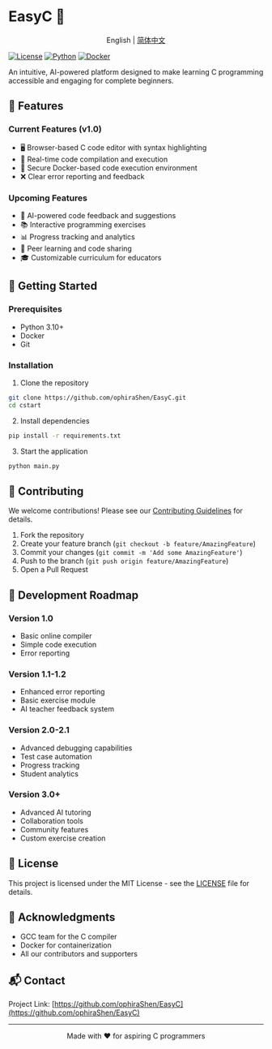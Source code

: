 
# EasyC 🚀

<div align="center">

English | [简体中文](https://github.com/ophiraShen/EasyC/blob/main/READEME_CN.MD)

</div>

[![License](https://img.shields.io/badge/license-MIT-blue.svg)](LICENSE)
[![Python](https://img.shields.io/badge/python-3.10+-blue.svg)](https://www.python.org/downloads/)
[![Docker](https://img.shields.io/badge/docker-required-blue.svg)](https://www.docker.com/)

An intuitive, AI-powered platform designed to make learning C programming accessible and engaging for complete beginners.

## 🎯 Features

### Current Features (v1.0)
- 🖥️ Browser-based C code editor with syntax highlighting
- 🔄 Real-time code compilation and execution
- 🐳 Secure Docker-based code execution environment
- ❌ Clear error reporting and feedback

### Upcoming Features
- 🤖 AI-powered code feedback and suggestions
- 📚 Interactive programming exercises
- 📊 Progress tracking and analytics
- 👥 Peer learning and code sharing
- 🎓 Customizable curriculum for educators

## 🚀 Getting Started

### Prerequisites
- Python 3.10+
- Docker
- Git

### Installation

1. Clone the repository
```bash
git clone https://github.com/ophiraShen/EasyC.git
cd cstart
```

2. Install dependencies
```bash
pip install -r requirements.txt
```

3. Start the application
```bash
python main.py
```


## 🤝 Contributing

We welcome contributions! Please see our [Contributing Guidelines](CONTRIBUTING.md) for details.

1. Fork the repository
2. Create your feature branch (`git checkout -b feature/AmazingFeature`)
3. Commit your changes (`git commit -m 'Add some AmazingFeature'`)
4. Push to the branch (`git push origin feature/AmazingFeature`)
5. Open a Pull Request

## 📝 Development Roadmap

### Version 1.0
- Basic online compiler
- Simple code execution
- Error reporting

### Version 1.1-1.2
- Enhanced error reporting
- Basic exercise module
- AI teacher feedback system

### Version 2.0-2.1
- Advanced debugging capabilities
- Test case automation
- Progress tracking
- Student analytics

### Version 3.0+
- Advanced AI tutoring
- Collaboration tools
- Community features
- Custom exercise creation

## 📄 License

This project is licensed under the MIT License - see the [LICENSE](LICENSE) file for details.

## 🙏 Acknowledgments

- GCC team for the C compiler
- Docker for containerization
- All our contributors and supporters

## 📬 Contact

Project Link: [https://github.com/ophiraShen/EasyC](https://github.com/ophiraShen/EasyC)

---

<p align="center">Made with ❤️ for aspiring C programmers</p>
